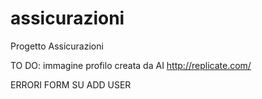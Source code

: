 # assicurazioni
Progetto Assicurazioni

TO DO:
immagine profilo creata da AI http://replicate.com/

ERRORI FORM SU ADD USER